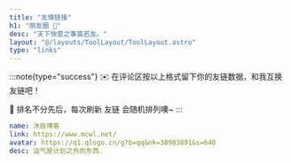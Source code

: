 ```yaml
---
title: "友情链接"
h1: "朋友圈 👭"
desc: "天下快意之事莫若友。"
layout: "@/layouts/ToolLayout/ToolLayout.astro"
type: "links"
---
```


:::note{type="success"}
✉️ 在评论区按以上格式留下你的友链数据，和我互换友链吧！

👭 排名不分先后，每次刷新 友链 会随机排列噢~
:::

```yaml
name: 沐辰博客
link: https://www.mcwl.net/
avatar: https://q1.qlogo.cn/g?b=qq&nk=38983891&s=640
desc: 运气是计划之外的东西.
```

